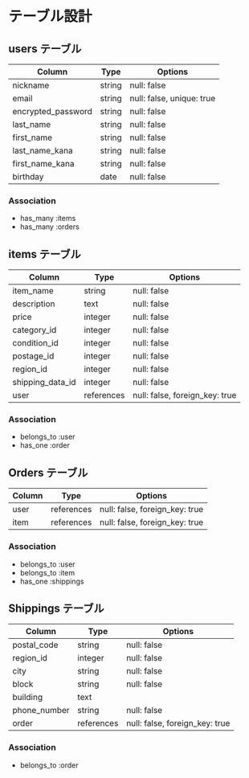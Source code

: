 # テーブル設計

## users テーブル

| Column             | Type   | Options                   |
| ------------------ | ------ | ------------------------- |
| nickname           | string | null: false               |
| email              | string | null: false, unique: true |
| encrypted_password | string | null: false               |
| last_name          | string | null: false               |
| first_name         | string | null: false               |
| last_name_kana     | string | null: false               |
| first_name_kana    | string | null: false               |
| birthday           | date   | null: false               |

### Association

- has_many :items
- has_many :orders

## items テーブル

| Column             | Type       | Options                        |
| ------------------ | ---------- | ------------------------------ |
| item_name          | string     | null: false                    |
| description        | text       | null: false                    |
| price              | integer    | null: false                    |
| category_id        | integer    | null: false                    |
| condition_id       | integer    | null: false                    |
| postage_id         | integer    | null: false                    |
| region_id          | integer    | null: false                    |
| shipping_data_id   | integer    | null: false                    |
| user               | references | null: false, foreign_key: true |

### Association

- belongs_to :user
- has_one    :order

## Orders テーブル

| Column             | Type       | Options                        |
| ------------------ | ---------- | ------------------------------ |
| user               | references | null: false, foreign_key: true |
| item               | references | null: false, foreign_key: true |

### Association

- belongs_to :user
- belongs_to :item
- has_one    :shippings

## Shippings テーブル

| Column             | Type       | Options                        |
| ------------------ | ---------- | ------------------------------ |
| postal_code        | string     | null: false                    |
| region_id          | integer    | null: false                    |
| city               | string     | null: false                    |
| block              | string     | null: false                    |
| building           | text       |                                |
| phone_number       | string     | null: false                    |
| order              | references | null: false, foreign_key: true |

### Association

- belongs_to :order